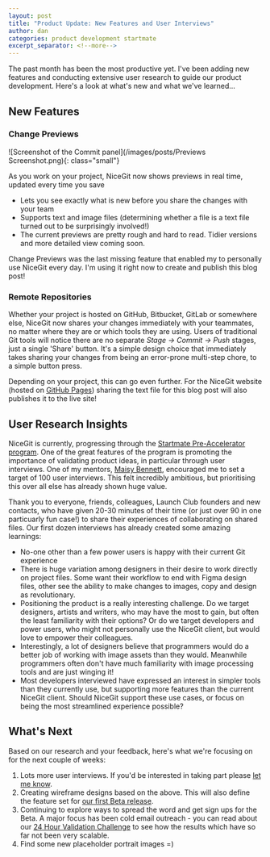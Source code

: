 ```yaml
---
layout: post
title: "Product Update: New Features and User Interviews"
author: dan
categories: product development startmate
excerpt_separator: <!--more-->
---
```


The past month has been the most productive yet. I've been adding new features and conducting extensive user research to guide our product development. Here's a look at what's new and what we've learned...

<!--more-->

## New Features

### Change Previews

![Screenshot of the Commit panel](/images/posts/Previews Screenshot.png){: class="small"}

As you work on your project, NiceGit now shows previews in real time, updated every time you save

- Lets you see exactly what is new before you share the changes with your team
- Supports text and image files (determining whether a file is a text file turned out to be surprisingly involved!)
- The current previews are pretty rough and hard to read. Tidier versions and more detailed view coming soon.

Change Previews was the last missing feature that enabled my to personally use NiceGit every day. I'm using it right now to create and publish this blog post!

### Remote Repositories

Whether your project is hosted on GitHub, Bitbucket, GitLab or somewhere else, NiceGit now shares your changes immediately with your teammates, no matter where they are or which tools they are using. Users of traditional Git tools will notice there are no separate _Stage → Commit → Push_ stages, just a single 'Share' button. It's a simple design choice that immediately takes sharing your changes from being an error-prone multi-step chore, to a simple button press.

Depending on your project, this can go even further. For the NiceGit website (hosted on [GitHub Pages](https://docs.github.com/en/pages)) sharing the text file for this blog post will also publishes it to the live site!

## User Research Insights

NiceGit is currently, progressing  through the [Startmate Pre-Accelerator program](/2024/03/25/startmate-launch-club.html). One of the great features of the program is promoting the importance of validating product ideas, in particular through user interviews. One of my mentors, [Maisy Bennett](https://www.linkedin.com/in/maisy-bennett-818a4b140/), encouraged me to set a target of 100 user interviews. This felt incredibly ambitious, but prioritising this over all else has already shown huge value.

Thank you to everyone, friends, colleagues, Launch Club founders and new contacts, who have given 20-30 minutes of their time (or just over 90 in one particuarly fun case!) to share their experiences of collaborating on shared files. Our first dozen interviews has already created some amazing learnings:

- No-one other than a few power users is happy with their current Git experience
- There is huge variation among designers in their desire to work directly on project files. Some want their workflow to end with Figma design files, other see the ability to make changes to images, copy and design as revolutionary.
- Positioning the product is a really interesting challenge. Do we target designers, artists and writers, who may have the most to gain, but often the least familiarity with their options? Or do we target developers and power users, who might not personally use the NiceGit client, but would love to empower their colleagues.
- Interestingly, a lot of designers believe that programmers would do a better job of working with image assets than they would. Meanwhile programmers often don't have much familiarity with image processing tools and are just winging it!
- Most developers interviewed have expressed an interest in simpler tools than they currently use, but supporting more features than the current NiceGit client. Should NiceGit support these use cases, or focus on being the most streamlined experience possible?

## What's Next

Based on our research and your feedback, here's what we're focusing on for the next couple of weeks:

1. Lots more user interviews. If you'd be interested in taking part please [let me know](/contact.html).
1. Creating wireframe designs based on the above. This will also define the feature set for [our first Beta release](/#signup).
1. Continuing to explore ways to spread the word and get sign ups for the Beta. A major focus has been cold email outreach - you can read about our [24 Hour Validation Challenge](/2024/03/28/validation-challenge.html) to see how the results which have so far not been very scalable.
1. Find some new placeholder portrait images =)
